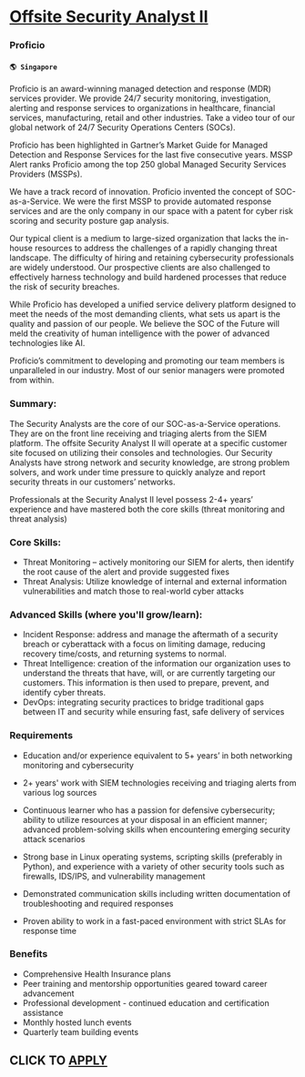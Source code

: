 # [Offsite Security Analyst II](https://www.remotewlb.com/apply/offsite-security-analyst-ii)  
### Proficio  
#### `🌎 Singapore`  

Proficio is an award-winning managed detection and response (MDR) services provider. We provide 24/7 security monitoring, investigation, alerting and response services to organizations in healthcare, financial services, manufacturing, retail and other industries. Take a video tour of our global network of 24/7 Security Operations Centers (SOCs).

Proficio has been highlighted in Gartner’s Market Guide for Managed Detection and Response Services for the last five consecutive years. MSSP Alert ranks Proficio among the top 250 global Managed Security Services Providers (MSSPs).

We have a track record of innovation. Proficio invented the concept of SOC-as-a-Service. We were the first MSSP to provide automated response services and are the only company in our space with a patent for cyber risk scoring and security posture gap analysis.

Our typical client is a medium to large-sized organization that lacks the in-house resources to address the challenges of a rapidly changing threat landscape. The difficulty of hiring and retaining cybersecurity professionals are widely understood. Our prospective clients are also challenged to effectively harness technology and build hardened processes that reduce the risk of security breaches.

While Proficio has developed a unified service delivery platform designed to meet the needs of the most demanding clients, what sets us apart is the quality and passion of our people. We believe the SOC of the Future will meld the creativity of human intelligence with the power of advanced technologies like AI.

Proficio’s commitment to developing and promoting our team members is unparalleled in our industry. Most of our senior managers were promoted from within.

### Summary:

The Security Analysts are the core of our SOC-as-a-Service operations. They are on the front line receiving and triaging alerts from the SIEM platform. The offsite Security Analyst II will operate at a specific customer site focused on utilizing their consoles and technologies. Our Security Analysts have strong network and security knowledge, are strong problem solvers, and work under time pressure to quickly analyze and report security threats in our customers’ networks.

Professionals at the Security Analyst II level possess 2-4+ years’ experience and have mastered both the core skills (threat monitoring and threat analysis)

### Core Skills:

  * Threat Monitoring – actively monitoring our SIEM for alerts, then identify the root cause of the alert and provide suggested fixes 
  * Threat Analysis: Utilize knowledge of internal and external information vulnerabilities and match those to real-world cyber attacks

### Advanced Skills (where you'll grow/learn):

  * Incident Response: address and manage the aftermath of a security breach or cyberattack with a focus on limiting damage, reducing recovery time/costs, and returning systems to normal. 
  * Threat Intelligence: creation of the information our organization uses to understand the threats that have, will, or are currently targeting our customers. This information is then used to prepare, prevent, and identify cyber threats.
  * DevOps: integrating security practices to bridge traditional gaps between IT and security while ensuring fast, safe delivery of services

### Requirements

  * Education and/or experience equivalent to 5+ years’ in both networking monitoring and cybersecurity

  * 2+ years' work with SIEM technologies receiving and triaging alerts from various log sources
  * Continuous learner who has a passion for defensive cybersecurity; ability to utilize resources at your disposal in an efficient manner; advanced problem-solving skills when encountering emerging security attack scenarios
  * Strong base in Linux operating systems, scripting skills (preferably in Python), and experience with a variety of other security tools such as firewalls, IDS/IPS, and vulnerability management
  * Demonstrated communication skills including written documentation of troubleshooting and required responses
  * Proven ability to work in a fast-paced environment with strict SLAs for response time

### Benefits

  * Comprehensive Health Insurance plans
  * Peer training and mentorship opportunities geared toward career advancement
  * Professional development - continued education and certification assistance
  * Monthly hosted lunch events
  * Quarterly team building events

  
## CLICK TO [APPLY](https://www.remotewlb.com/apply/offsite-security-analyst-ii)

